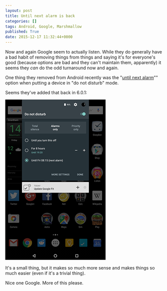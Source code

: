 ```yaml
---
layout: post
title: Until next alarm is back
categories: []
tags: Android, Google, Marshmallow
published: True
date: 2015-12-17 11:32:44+0000
---
```


Now and again Google seem to actually listen. While they do generally have a
bad habit of removing things from things and saying it's for everyone's good
(because options are bad and they can't maintain them, apparently) it seems
they *can* do the odd turnaround now and again.

One thing they removed from Android recently was the
"[until next alarm](/2015/11/12/i-miss-until-next-alarm.html)""
option when putting a device in "do not disturb" mode.

Seems they've added that back in 6.0.1:

![Google sees sense](/attachments/2015/12/17/Screenshot_20151217-112015.png)

It's a small thing, but it makes so much more sense and makes things so much
easier (even if it's a trivial thing).

Nice one Google. More of this please.

[//]: # (2015-12-17-until-next-alarm-is-back.md ends here)
